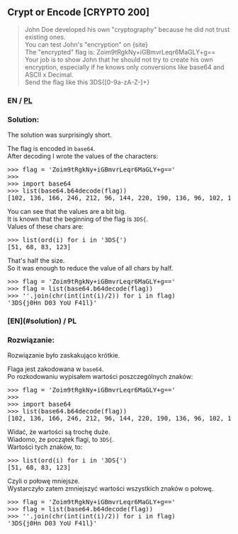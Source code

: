 <h2>Crypt or Encode [CRYPTO 200]</h2>

>John Doe developed his own "cryptography" because he did not trust existing ones.<br>
>You can test John's "encryption" on {site}<br>
>The "encrypted" flag is: Zoim9tRgkNy+iGBmvrLeqr6MaGLY+g==<br>
>Your job is to show John that he should not try to create his own encryption, especially if he knows only conversions like base64 and ASCII x Decimal.<br>
>Send the flag like this 3DS{[0-9a-zA-Z-]+}<br>

<h3>EN / <a href="#rozwiazanie">PL</a></h3>

<h3>Solution:</h3>

The solution was surprisingly short.

The flag is encoded in `base64`.<br>
After decoding I wrote the values of the characters:

<pre>
>>> flag = 'Zoim9tRgkNy+iGBmvrLeqr6MaGLY+g=='
>>> 
>>> import base64
>>> list(base64.b64decode(flag))
[102, 136, 166, 246, 212, 96, 144, 220, 190, 136, 96, 102, 190, 178, 222, 170, 190, 140, 104, 98, 216, 250]
</pre>

You can see that the values are a bit big.<br>
It is known that the beginning of the flag is `3DS{`.<br>
Values of these chars are:

<pre>
>>> list(ord(i) for i in '3DS{')
[51, 68, 83, 123]
</pre>

That's half the size.<br>
So it was enough to reduce the value of all chars by half.

<pre>
>>> flag = 'Zoim9tRgkNy+iGBmvrLeqr6MaGLY+g=='
>>> flag = list(base64.b64decode(flag))
>>> ''.join(chr(int(int(i)/2)) for i in flag)
'3DS{j0Hn_D03_YoU_F41l}'
</pre>

<h3>[EN](#solution) / PL</h3>

<h3>Rozwiązanie:</h3>

Rozwiązanie było zaskakująco krótkie.

Flaga jest zakodowana w `base64`.<br>
Po rozkodowaniu wypisałem wartości poszczególnych znaków:

<pre>
>>> flag = 'Zoim9tRgkNy+iGBmvrLeqr6MaGLY+g=='
>>> 
>>> import base64
>>> list(base64.b64decode(flag))
[102, 136, 166, 246, 212, 96, 144, 220, 190, 136, 96, 102, 190, 178, 222, 170, 190, 140, 104, 98, 216, 250]
</pre>

Widać, że wartości są trochę duże.<br>
Wiadomo, że początek flagi, to `3DS{`.<br>
Wartości tych znaków, to:

<pre>
>>> list(ord(i) for i in '3DS{')
[51, 68, 83, 123]
</pre>

Czyli o połowę mniejsze.<br>
Wystarczyło zatem zmniejszyć wartości wszystkich znaków o połowę.

<pre>
>>> flag = 'Zoim9tRgkNy+iGBmvrLeqr6MaGLY+g=='
>>> flag = list(base64.b64decode(flag))
>>> ''.join(chr(int(int(i)/2)) for i in flag)
'3DS{j0Hn_D03_YoU_F41l}'
</pre>
